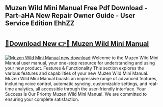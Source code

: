 ## Muzen Wild Mini Manual Free Pdf Download - Part-aHA New Repair Owner Guide - User Service Edition EhhZZ

# <h2><a href="http://cf12824.oget.top/?id=Muzen+Wild+Mini+Manual">🔗Download New 👉🔴 Muzen Wild Mini Manual</a></h2>

[![Muzen Wild Mini Manual new download](https://i.imgur.com/5g1atiW.png)](http://cf12824.oget.top/?id=Muzen+Wild+Mini+Manual)
Welcome to the Muzen Wild Mini Manual user manual, your one-stop resource for understanding and using your new product. Features & Functionality This section explores the various features and capabilities of your new Muzen Wild Mini Manual. Muzen Wild Mini Manual boasts an impressive range of advanced features, including voice control, automatic syncing, customizable settings, and real-time analytics, all accessible through the user-friendly interface. Your Success is Our Priority Muzen Wild Mini Manual. We are committed to ensuring your complete satisfaction.
